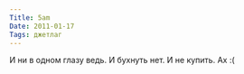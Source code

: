 ```yaml
---
Title: 5am
Date: 2011-01-17
Tags: джетлаг
---
```


И ни в одном глазу ведь. И бухнуть нет. И не купить. Ах :(